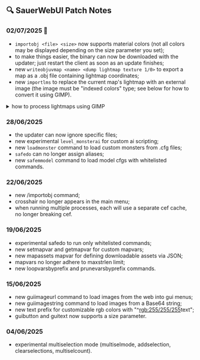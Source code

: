 ## 🔍 SauerWebUI Patch Notes

### 02/07/2025 📌
- `importobj <file> <size>` now supports material colors (not all colors may be displayed depending on the size parameter you set);
- to make things easier, the binary can now be downloaded with the updater; just restart the client as soon as an update finishes;
- new `writeobjuvmap <name> <dump lightmap texture 1/0>` to export a map as a .obj file containing lightmap coordinates;
- new `importlms` to replace the current map's lightmap with an external image (the image must be "indexed colors" type; see below for how to convert it using GIMP).
<details>
  <summary>how to process lightmaps using GIMP</summary>
  <img src="https://github.com/user-attachments/assets/19733866-b470-4e9f-a3de-186460216bcd">
</details>

### 28/06/2025
- the updater can now ignore specific files;
- new experimental `level_monsterai` for custom ai scripting;
- new `loadmonster` command to load custom monsters from .cfg files;
- `safedo` can no longer assign aliases;
- new `safemmodel` command to load model cfgs with whitelisted commands.

### 22/06/2025
- new /importobj command;
- crosshair no longer appears in the main menu;
- when running multiple processes, each will use a separate cef cache, no longer breaking cef.

### 19/06/2025
- experimental safedo to run only whitelisted commands;
- new setmapvar and getmapvar for custom mapvars;
- new mapassets mapvar for defining downloadable assets via JSON;
- mapvars no longer adhere to maxstrlen limit;
- new loopvarsbyprefix and prunevarsbyprefix commands.

### 15/06/2025
- new guiimageurl command to load images from the web into gui menus;
- new guiimagestring command to load images from a Base64 string;
- new text prefix for customizable rgb colors with "^<rgb:255/255/255>text";
- guibutton and guitext now supports a size parameter.

### 04/06/2025
- experimental multiselection mode (multiselmode, addselection, clearselections, multiselcount).
